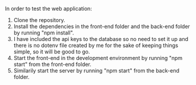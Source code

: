 In order to test the web application:

1. Clone the repository.
2. Install the dependencies in the front-end folder and the back-end folder by running "npm install".
3. I have included the api keys to the database so no need to set it up and there is no dotenv file created by me for the sake of keeping things simple, so it will be good to go.
4. Start the front-end in the development environment by running "npm start" from the front-end folder.
5. Similarily start the server by running "npm start" from the back-end folder.
